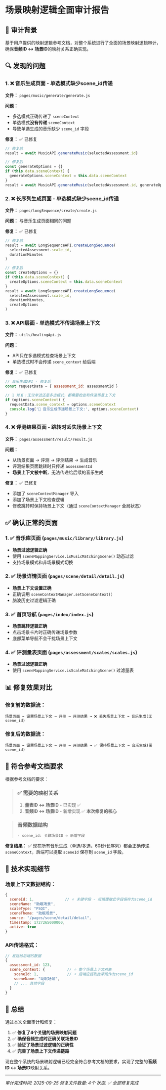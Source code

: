# 场景映射逻辑全面审计报告

## 🎯 审计背景

基于用户提供的映射逻辑参考文档，对整个系统进行了全面的场景映射逻辑审计，确保**音频ID ↔ 场景ID**的映射关系正确实现。

## 🔍 发现的问题

### 1. ❌ 音乐生成页面 - 单选模式缺少scene_id传递

**文件：** `pages/music/generate/generate.js`

**问题：**
- 多选模式正确传递了 `sceneContext`
- 单选模式**没有传递** `sceneContext`
- 导致单选生成的音乐缺少 `scene_id` 字段

**修复：** ✅ 已修复
```javascript
// 修复前
result = await MusicAPI.generateMusic(selectedAssessment.id)

// 修复后  
const generateOptions = {}
if (this.data.sceneContext) {
  generateOptions.sceneContext = this.data.sceneContext
}
result = await MusicAPI.generateMusic(selectedAssessment.id, generateOptions)
```

### 2. ❌ 长序列生成页面 - 单选模式缺少scene_id传递

**文件：** `pages/longSequence/create/create.js`

**问题：** 与音乐生成页面相同的问题

**修复：** ✅ 已修复
```javascript
// 修复前
result = await LongSequenceAPI.createLongSequence(
  selectedAssessment.scale_id,
  durationMinutes
)

// 修复后
const createOptions = {}
if (this.data.sceneContext) {
  createOptions.sceneContext = this.data.sceneContext
}
result = await LongSequenceAPI.createLongSequence(
  selectedAssessment.scale_id,
  durationMinutes,
  createOptions
)
```

### 3. ❌ API层面 - 单选模式不传递场景上下文

**文件：** `utils/healingApi.js`

**问题：**
- API只在多选模式检查场景上下文
- 单选模式时不会传递 `scene_context` 给后端

**修复：** ✅ 已修复
```javascript
// 音乐生成API - 修复后
const requestData = { assessment_id: assessmentId }

// 🔧 修复：无论单选还是多选模式，都需要检查和传递场景上下文
if (options.sceneContext) {
  requestData.scene_context = options.sceneContext
  console.log('🎯 音乐生成传递场景上下文:', options.sceneContext)
}
```

### 4. ❌ 评测结果页面 - 跳转时丢失场景上下文

**文件：** `pages/assessment/result/result.js`

**问题：**
- 从场景页面 → 评测 → 评测结果 → 生成音乐
- 评测结果页面跳转时只传递 `assessmentId`
- **场景上下文被中断**，无法传递给后续的音乐生成

**修复：** ✅ 已修复
- 添加了 `sceneContextManager` 导入
- 添加了场景上下文检查逻辑
- 修改跳转时保持场景上下文（通过 `sceneContextManager` 全局状态）

## ✅ 确认正常的页面

### 1. ✅ 音乐库页面 (`pages/music/library/library.js`)
- **场景过滤逻辑正确**
- 使用 `sceneMappingService.isMusicMatchingScene()` 动态过滤
- 支持场景模式和非场景模式切换

### 2. ✅ 场景详情页面 (`pages/scene/detail/detail.js`) 
- **场景上下文设置正确**
- 正确调用 `sceneContextManager.setSceneContext()`
- 脑波历史过滤逻辑正确

### 3. ✅ 首页导航 (`pages/index/index.js`)
- **场景跳转逻辑正确**
- 点击场景卡片时正确传递场景参数
- 底部菜单导航不会干扰场景上下文

### 4. ✅ 评测量表页面 (`pages/assessment/scales/scales.js`)
- **场景过滤逻辑正确** 
- 使用 `sceneMappingService.isScaleMatchingScene()` 过滤量表

## 📊 修复效果对比

### 修复前的数据流：
```
场景页面 → 设置场景上下文 → 评测 → 评测结果 → ❌ 丢失场景上下文 → 音乐生成(无scene_id)
```

### 修复后的数据流：
```
场景页面 → 设置场景上下文 → 评测 → 评测结果 → ✅ 保持场景上下文 → 音乐生成(带scene_id)
```

## 🎯 符合参考文档要求

根据参考文档的要求：

> ### ✅ 需要的映射关系
> 1. **量表ID ↔ 场景ID** - 已实现 ✅
> 2. **音频ID ↔ 场景ID** - 新增实现 ✅ **本次修复的核心**

> ### 音频数据结构
> ```sql
> - scene_id: 关联场景ID ⭐ 新增字段
> ```

**修复结果：** ✅ 现在所有音乐生成（单选/多选，60秒/长序列）都会正确传递 `sceneContext`，后端可以提取 `sceneId` 保存到 `scene_id` 字段。

## 🔧 技术实现细节

### 场景上下文数据结构：
```javascript
{
  sceneId: 1,              // ⭐ 关键字段 - 后端提取此字段保存为scene_id
  sceneName: "助眠场景",
  scaleType: "PSQI", 
  sceneTheme: "助眠场景",
  source: "/pages/scene/detail/detail",
  timestamp: 1727265000000,
  active: true
}
```

### API传递格式：
```javascript
// 发送给后端的数据
{
  assessment_id: 123,
  scene_context: {          // ⭐ 整个场景上下文对象
    sceneId: 1,             // ⭐ 后端应提取此字段作为scene_id
    sceneName: "助眠场景",
    // ... 其他字段
  }
}
```

## 🎉 总结

通过本次全面审计和修复：

1. ✅ **修复了4个关键的场景映射问题**
2. ✅ **确保音频生成时正确关联场景ID**
3. ✅ **验证了场景过滤逻辑的正确性**
4. ✅ **完善了场景上下文传递链路**

现在整个系统的场景映射逻辑已经完全符合参考文档的要求，实现了完整的**音频ID ↔ 场景ID**映射关系。

---

*审计完成时间: 2025-09-25*
*修复文件数量: 4个*
*状态: ✅ 全部修复完成*
